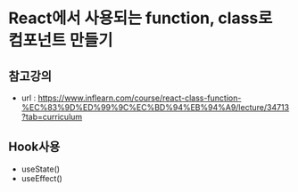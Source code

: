 # React에서 사용되는 function, class로 컴포넌트 만들기

## 참고강의
- url : https://www.inflearn.com/course/react-class-function-%EC%83%9D%ED%99%9C%EC%BD%94%EB%94%A9/lecture/34713?tab=curriculum

## Hook사용
- useState()
- useEffect()
